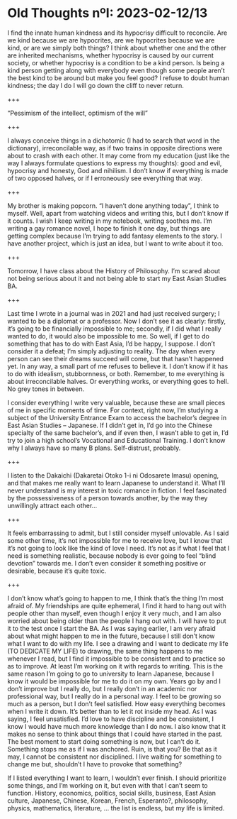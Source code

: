 # Old Thoughts nºI: 2023-02-12/13


I find the innate human kindness and its hypocrisy difficult to reconcile. Are we kind because we are hypocrites, are we hypocrites because we are kind, or are we simply both things? I think about whether one and the other are inherited mechanisms, whether hypocrisy is caused by our current society, or whether hypocrisy is a condition to be a kind person. Is being a kind person getting along with everybody even though some people aren’t the best kind to be around but make you feel good? I refuse to doubt human kindness; the day I do I will go down the cliff to never return.

+++

“Pessimism of the intellect, optimism of the will”

+++

I always conceive things in a dichotomic (I had to search that word in the dictionary), irreconcilable way, as if two trains in opposite directions were about to crash with each other. It may come from my education (just like the way I always formulate questions to express my thoughts): good and evil, hypocrisy and honesty, God and nihilism. I don’t know if everything is made of two opposed halves, or if I erroneously see everything that way.

+++

My brother is making popcorn. “I haven’t done anything today”, I think to myself. Well, apart from watching videos and writing this, but I don’t know if it counts. I wish I keep writing in my notebook, writing soothes me. I’m writing a gay romance novel, I hope to finish it one day, but things are getting complex because I’m trying to add fantasy elements to the story. I have another project, which is just an idea, but I want to write about it too.

+++

Tomorrow, I have class about the History of Philosophy. I’m scared about not being serious about it and not being able to start my East Asian Studies BA.

+++

Last time I wrote in a journal was in 2021 and had just received surgery; I wanted to be a diplomat or a professor.  Now I don’t see it as clearly: firstly, it’s going to be financially impossible to me; secondly, if I did what I really wanted to do, it would also be impossible to me. So well, if I get to do something that has to do with East Asia, I’d be happy, I suppose. I don’t consider it a defeat; I’m simply adjusting to reality. The day when every person can see their dreams succeed will come, but that hasn’t happened yet. In any way, a small part of me refuses to believe it. I don’t know if it has to do with idealism, stubbornness, or both. Remember, to me everything is about irreconcilable halves. Or everything works, or everything goes to hell. No grey tones in between.


I consider everything I write very valuable, because these are small pieces of me in specific moments of time. For context, right now, I’m studying a subject of the University Entrance Exam to access the bachelor’s degree in East Asian Studies – Japanese. If I didn’t get in, I’d go into the Chinese specialty of the same bachelor’s, and if even then, I wasn’t able to get in, I’d try to join a high school’s Vocational and Educational Training. I don’t know why I always have so many B plans. Self-distrust, probably.

+++

I listen to the Dakaichi (Dakaretai Otoko 1-i ni Odosarete Imasu) opening, and that makes me really want to learn Japanese to understand it. What I’ll never understand is my interest in toxic romance in fiction. I feel fascinated by the possessiveness of a person towards another, by the way they unwillingly attract each other…

+++

It feels embarrassing to admit, but I still consider myself unlovable. As I said some other time, it’s not impossible for me to receive love, but I know that it’s not going to look like the kind of love I need. It’s not as if what I feel that I need is something realistic, because nobody is ever going to feel “blind devotion” towards me. I don’t even consider it something positive or desirable, because it’s quite toxic.

+++

I don’t know what’s going to happen to me, I think that’s the thing I’m most afraid of. My friendships are quite ephemeral, I find it hard to hang out with people other than myself, even though I enjoy it very much, and I am also worried about being older than the people I hang out with. I will have to put it to the test once I start the BA. As I was saying earlier, I am very afraid about what might happen to me in the future, because I still don’t know what I want to do with my life. I see a drawing and I want to dedicate my life (TO DEDICATE MY LIFE) to drawing, the same thing happens to me whenever I read, but I find it impossible to be consistent and to practice so as to improve. At least I’m working on it with regards to writing. This is the same reason I’m going to go to university to learn Japanese, because I know it would be impossible for me to do it on my own. Years go by and I don’t improve but I really do, but I really don’t in an academic nor professional way, but I really do in a personal way. I feel to be growing so much as a person, but I don’t feel satisfied. How easy everything becomes when I write it down. It’s better than to let it rot inside my head. As I was saying, I feel unsatisfied. I’d love to have discipline and be consistent, I know I would have much more knowledge than I do now. I also know that it makes no sense to think about things that I could have started in the past. The best moment to start doing something is now, but I can’t do it. Something stops me as if I was anchored. Ruin, is that you? Be that as it may, I cannot be consistent nor disciplined. I live waiting for something to change me but, shouldn’t I have to provoke that something?


If I listed everything I want to learn, I wouldn’t ever finish. I should prioritize some things, and I’m working on it, but even with that I can’t seem to function. History, economics, politics, social skills, business, East Asian culture, Japanese, Chinese, Korean, French, Esperanto?, philosophy, physics, mathematics, literature, … the list is endless, but my life is limited.
